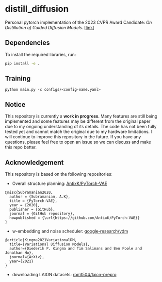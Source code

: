 # distill_diffusion
Personal pytorch implementation of the 2023 CVPR Award Candidate: *On Distillation of Guided Diffusion Models*. [[link]](https://arxiv.org/abs/2210.03142)

## Dependencies
To install the required libraries, run:
```bash
pip install -e . 
```

## Training
```
python main.py -c configs/<config-name.yaml>
```

## Notice

This repository is currently a **work in progress**. Many features are still being implemented and some features may be different from the original paper due to my ongoing understanding of its details. The code has not been fully tested yet and cannot match the original due to my hardware limitations. I will continue to improve this repository in the future. If you have any questions, please feel free to open an issue so we can discuss and make this repo better.

## Acknowledgement

This repository is based on the following repositories:
-  Overall structure planning: [AntixK/PyTorch-VAE](https://github.com/AntixK/PyTorch-VAE)
```
@misc{Subramanian2020,
  author = {Subramanian, A.K},
  title = {PyTorch-VAE},
  year = {2020},
  publisher = {GitHub},
  journal = {GitHub repository},
  howpublished = {\url{https://github.com/AntixK/PyTorch-VAE}}
}
```

- w-embedding and noise scheduler: [google-research/vdm](https://github.com/google-research/vdm)
```
@article{Kingma2021VariationalDM,
  title={Variational Diffusion Models},
  author={Diederik P. Kingma and Tim Salimans and Ben Poole and Jonathan Ho},
  journal={ArXiv},
  year={2021}
}
```

- downloading LAION datasets: [rom1504/laion-prepro](https://github.com/rom1504/laion-prepro)

